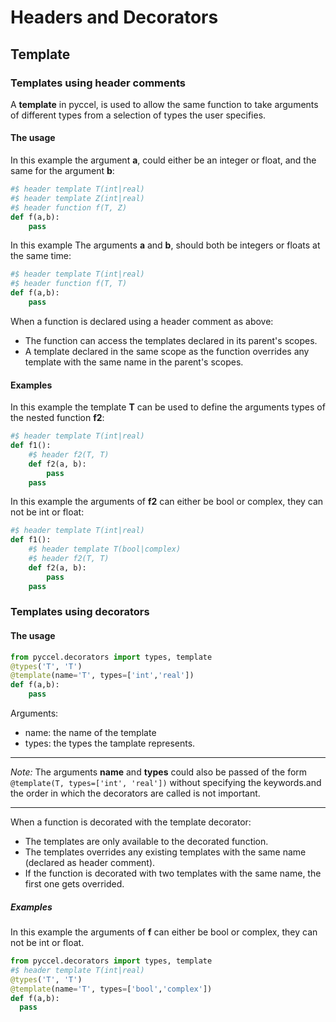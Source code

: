 # Headers and Decorators

## Template
### Templates using header comments
A **template** in pyccel, is used to allow the same function to take arguments of different types from a selection of types the user specifies.
#### The usage
In this example the argument **a**, could either be an integer or float, and the same for the argument **b**:
```python
#$ header template T(int|real)
#$ header template Z(int|real)
#$ header function f(T, Z)
def f(a,b):
	pass
```
In this example The arguments **a** and **b**, should both be integers or floats at the same time:
```python
#$ header template T(int|real)
#$ header function f(T, T)
def f(a,b):
	pass
```
When a function is declared using a header comment as above:
-   The function can access the templates declared in its parent's scopes.
-   A template declared in the same scope as the function overrides any template with the same name in the parent's scopes.
#### Examples
In this example the template **T** can be used to define the arguments types of the nested function **f2**:
```python
#$ header template T(int|real)
def f1():
	#$ header f2(T, T)
	def f2(a, b):
		pass
	pass
```
In this example the arguments of **f2** can either be bool or complex, they can not be int or float:
```python
#$ header template T(int|real)
def f1():
	#$ header template T(bool|complex)
	#$ header f2(T, T)
	def f2(a, b):
		pass
	pass
```
### Templates using decorators
#### The usage
```python
from pyccel.decorators import types, template
@types('T', 'T')
@template(name='T', types=['int','real'])
def f(a,b):
	pass
```
Arguments:
- name: the name of the template
- types: the types the tamplate represents.
---
*Note:*
The arguments **name** and **types** could also be passed of the form
`@template(T, types=['int', 'real'])` without specifying the keywords.and the order in which the decorators are called is not important.

---
When  a function is decorated with the template decorator:
- The templates are only available to the decorated function.
- The templates overrides any existing templates with the same name (declared as header comment).
- If the function is decorated with two templates with the same name, the first one gets overrided.
##### Examples
In this example the arguments of **f** can either be bool or complex, they can not be int or float.
```python
from pyccel.decorators import types, template
#$ header template T(int|real)
@types('T', 'T')
@template(name='T', types=['bool','complex'])
def f(a,b):
  pass
```

